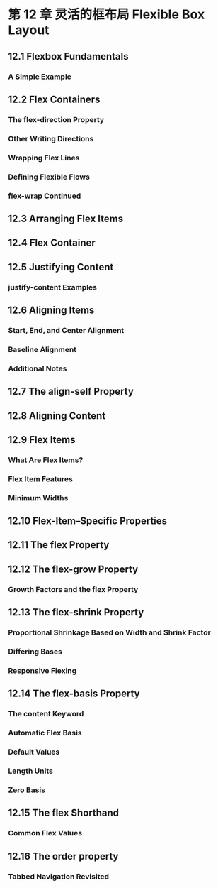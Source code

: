 # 第 12 章 灵活的框布局 Flexible Box Layout

## 12.1 Flexbox Fundamentals

### A Simple Example

## 12.2 Flex Containers

### The flex-direction Property

### Other Writing Directions

### Wrapping Flex Lines

### Defining Flexible Flows

### flex-wrap Continued

## 12.3 Arranging Flex Items

## 12.4 Flex Container

## 12.5 Justifying Content

### justify-content Examples

## 12.6 Aligning Items

### Start, End, and Center Alignment

### Baseline Alignment

### Additional Notes

## 12.7 The align-self Property

## 12.8 Aligning Content

## 12.9 Flex Items

### What Are Flex Items?

### Flex Item Features

### Minimum Widths

## 12.10 Flex-Item–Specific Properties

## 12.11 The flex Property

## 12.12 The flex-grow Property

### Growth Factors and the flex Property

## 12.13 The flex-shrink Property

### Proportional Shrinkage Based on Width and Shrink Factor

### Differing Bases

### Responsive Flexing

## 12.14 The flex-basis Property

### The content Keyword

### Automatic Flex Basis

### Default Values

### Length Units

### Zero Basis

## 12.15 The flex Shorthand

### Common Flex Values

## 12.16 The order property

### Tabbed Navigation Revisited
